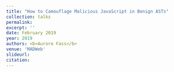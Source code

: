 ```yaml
---
title: "How to Camouflage Malicious JavaScript in Benign ASTs"
collection: talks
permalink:
excerpt: ''
date: February 2019
year: 2019
authors: <b>Aurore Fass</b>
venue: 'MADWeb'
slideurl: 
citation:
---
```

